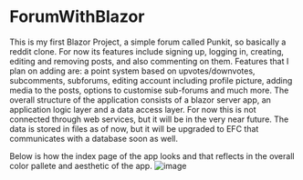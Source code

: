 # ForumWithBlazor
This is my first Blazor Project, a simple forum called Punkit, so basically a reddit clone. For now its features include signing up, logging in, creating, editing and removing posts, and also commenting on them.
Features that I plan on adding are:  a point system based on upvotes/downvotes, subcomments, subforums, editing account including profile  picture, adding media to the posts, options to customise sub-forums and much more.
The overall structure of the application consists of a blazor server app, an application logic layer and a data access layer. 
For now this is not connected through web services, but it will be in the very near future. 
The data is stored in files as of now, but it will be upgraded to  EFC that communicates with a database soon as well.

Below is how the index page of the app looks and that reflects in the overall color pallete and aesthetic of the app.
![image](https://user-images.githubusercontent.com/47626243/160277270-8de461c7-7986-42ad-a9d6-655d9deb275e.png)
